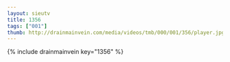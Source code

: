 ```yaml
--- 
layout: sieutv
title: 1356
tags: ["001"]
thumb: http://drainmainvein.com/media/videos/tmb/000/001/356/player.jpg
---
```

{% include drainmainvein key="1356" %} 
